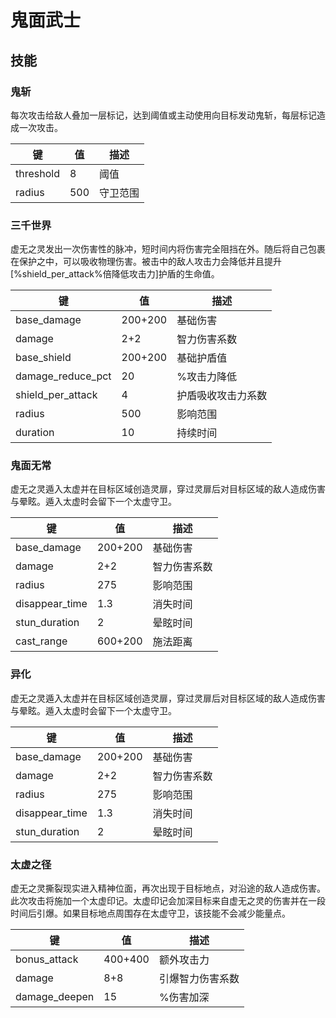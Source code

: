 # 鬼面武士
## 技能

### 鬼斩

每次攻击给敌人叠加一层标记，达到阈值或主动使用向目标发动鬼斩，每层标记造成一次攻击。

| 键       | 值   | 描述     |
| -------- | ---- | -------- |
| threshold | 8    | 阈值     |
| radius   | 500  | 守卫范围 |

### 三千世界

虚无之灵发出一次伤害性的脉冲，短时间内将伤害完全阻挡在外。随后将自己包裹在保护之中，可以吸收物理伤害。被击中的敌人攻击力会降低并且提升[%shield_per_attack%倍降低攻击力]护盾的生命值。

| 键                | 值      | 描述               |
| ----------------- | ------- | ------------------ |
| base_damage       | 200+200 | 基础伤害           |
| damage            | 2+2     | 智力伤害系数       |
| base_shield       | 200+200 | 基础护盾值         |
| damage_reduce_pct | 20      | %攻击力降低        |
| shield_per_attack | 4       | 护盾吸收攻击力系数 |
| radius            | 500     | 影响范围           |
| duration          | 10      | 持续时间           |

### 鬼面无常

虚无之灵遁入太虚并在目标区域创造灵扉，穿过灵扉后对目标区域的敌人造成伤害与晕眩。遁入太虚时会留下一个太虚守卫。

| 键             | 值      | 描述         |
| -------------- | ------- | ------------ |
| base_damage    | 200+200 | 基础伤害     |
| damage         | 2+2     | 智力伤害系数 |
| radius         | 275     | 影响范围     |
| disappear_time | 1.3     | 消失时间     |
| stun_duration  | 2       | 晕眩时间     |
| cast_range     | 600+200 | 施法距离     |

### 异化

  虚无之灵遁入太虚并在目标区域创造灵扉，穿过灵扉后对目标区域的敌人造成伤害与晕眩。遁入太虚时会留下一个太虚守卫。

| 键             | 值      | 描述         |
| -------------- | ------- | ------------ |
| base_damage    | 200+200 | 基础伤害     |
| damage         | 2+2     | 智力伤害系数 |
| radius         | 275     | 影响范围     |
| disappear_time | 1.3     | 消失时间     |
| stun_duration  | 2       | 晕眩时间     |

### 太虚之径

虚无之灵撕裂现实进入精神位面，再次出现于目标地点，对沿途的敌人造成伤害。此次攻击将施加一个太虚印记。太虚印记会加深目标来自虚无之灵的伤害并在一段时间后引爆。如果目标地点周围存在太虚守卫，该技能不会减少能量点。

| 键            | 值      | 描述             |
| ------------- | ------- | ---------------- |
| bonus_attack  | 400+400 | 额外攻击力       |
| damage        | 8+8     | 引爆智力伤害系数 |
| damage_deepen | 15      | %伤害加深        |